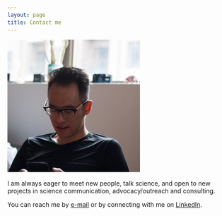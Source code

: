 ```yaml
---
layout: page
title: Contact me
---
```


<img src="../assets/img/contactme.jpg" alt="contactme"
	title="Contact me" width="300" height="300" >

I am always eager to meet new people, talk science, and open to new projects in science communication, advocacy/outreach and consulting.

You can reach me by [e-mail](mailto:jamesdtran@gmail.com) or by connecting with me on [LinkedIn](https://www.linkedin.com/ca/jamestranca).
<br>
<br>

